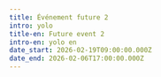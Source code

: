 ```yaml
---
title: Événement future 2
intro: yolo
title-en: Future event 2
intro-en: yolo en
date_start: 2026-02-19T09:00:00.000Z
date_end: 2026-02-06T17:00:00.000Z
---
```

